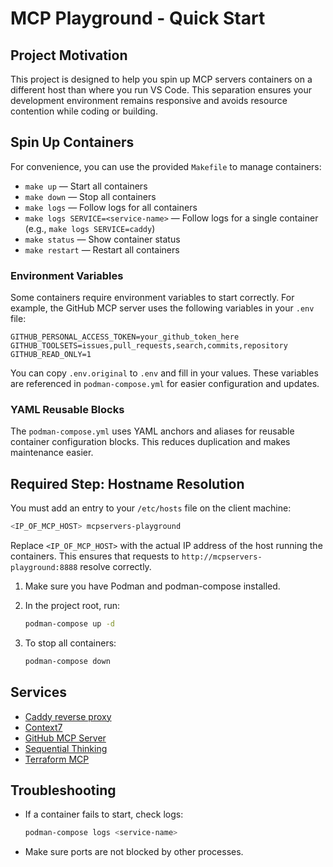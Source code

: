 # MCP Playground - Quick Start

## Project Motivation

This project is designed to help you spin up MCP servers containers on a different host than where you run VS Code. This separation ensures your development environment remains responsive and avoids resource contention while coding or building.


## Spin Up Containers

For convenience, you can use the provided `Makefile` to manage containers:

- `make up` — Start all containers
- `make down` — Stop all containers
- `make logs` — Follow logs for all containers
- `make logs SERVICE=<service-name>` — Follow logs for a single container (e.g., `make logs SERVICE=caddy`)
- `make status` — Show container status
- `make restart` — Restart all containers


### Environment Variables

Some containers require environment variables to start correctly. For example, the GitHub MCP server uses the following variables in your `.env` file:

```env
GITHUB_PERSONAL_ACCESS_TOKEN=your_github_token_here
GITHUB_TOOLSETS=issues,pull_requests,search,commits,repository
GITHUB_READ_ONLY=1
```

You can copy `.env.original` to `.env` and fill in your values. These variables are referenced in `podman-compose.yml` for easier configuration and updates.

### YAML Reusable Blocks

The `podman-compose.yml` uses YAML anchors and aliases for reusable container configuration blocks. This reduces duplication and makes maintenance easier.

## Required Step: Hostname Resolution

You must add an entry to your `/etc/hosts` file on the client machine:

```bash
<IP_OF_MCP_HOST> mcpservers-playground
```

Replace `<IP_OF_MCP_HOST>` with the actual IP address of the host running the containers. This ensures that requests to `http://mcpservers-playground:8888` resolve correctly.

1. Make sure you have Podman and podman-compose installed.
2. In the project root, run:

   ```bash
   podman-compose up -d
   ```

3. To stop all containers:

   ```bash
   podman-compose down
   ```

## Services

- [Caddy reverse proxy](https://github.com/caddyserver/caddy)
- [Context7](https://github.com/upstash/context7)
- [GitHub MCP Server](https://github.com/github/github-mcp-server)
- [Sequential Thinking](https://github.com/modelcontextprotocol/servers/tree/main/src/sequentialthinking)
- [Terraform MCP](https://github.com/hashicorp/terraform-mcp-server)

## Troubleshooting

- If a container fails to start, check logs:

   ```bash
   podman-compose logs <service-name>
   ```

- Make sure ports are not blocked by other processes.
